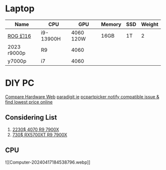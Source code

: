 # Laptop

| Name                                                        | CPU       | GPU       | Memory | SSD | Weight |
| ----------------------------------------------------------- | --------- | --------- | ------ | --- | ------ |
| [ROG 幻16](https://item.jd.com/100043674220.html#crumb-wrap) | i9-13900H | 4060 120W | 16GB   | 1T  | 2      |
| 2023 r9000p                                                 | R9        | 4060      |        |     |        |
| y7000p                                                      | i7        | 4060      |        |     |        |

# DIY PC
[Compare Hardware Web](https://www.cpubenchmark.net/compare/5055vs5299vs5027/Intel-i9-13900KF-vs-AMD-Ryzen-7-7800X3D-vs-AMD-Ryzen-9-7900X)
[paradigit ie](https://www.paradigit.ie/build-your-own-pc/90002034/product#configurator)
[pcpartpicker notify compatible issue & find lowest price online](https://pcpartpicker.com/guide/RcLrxr/excellent-amd-gamingstreaming-build)
## Considering List
1. [2230$ 4070 R9 7900X](https://ie.pcpartpicker.com/list/p8qmZJ)
2. [730$ RX5700XT R9 7900X](https://ie.pcpartpicker.com/list/7bvzwg)

## CPU
![[Computer-20240417184538796.webp]]